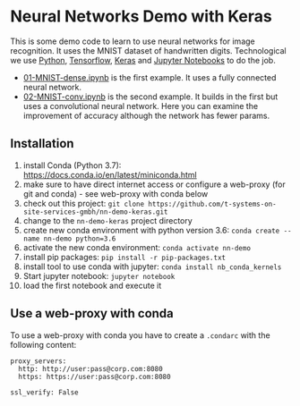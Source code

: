# Neural Networks Demo with Keras
This is some demo code to learn to use neural networks for image recognition. It uses the MNIST dataset of handwritten digits. Technological we use [Python](https://www.python.org/), [Tensorflow](https://www.tensorflow.org/), [Keras](https://keras.io/) and [Jupyter Notebooks](https://jupyter.org/) to do the job.

- [01-MNIST-dense.ipynb](https://github.com/t-systems-on-site-services-gmbh/nn-demo-keras/blob/master/01-MNIST-dense.ipynb) is the first example. It uses a fully connected neural network.
- [02-MNIST-conv.ipynb](https://github.com/t-systems-on-site-services-gmbh/nn-demo-keras/blob/master/02-MNIST-conv.ipynb) is the second example. It builds in the first but uses a convolutional neural network. Here you can examine the improvement of accuracy although the network has fewer params.

## Installation
1. install Conda (Python 3.7): https://docs.conda.io/en/latest/miniconda.html
2. make sure to have direct internet access or configure a web-proxy (for git and conda) - see web-proxy with conda below
3. check out this project: `git clone https://github.com/t-systems-on-site-services-gmbh/nn-demo-keras.git`
4. change to the `nn-demo-keras` project directory
5. create new conda environment with python version 3.6: `conda create --name nn-demo python=3.6`
6. activate the new conda environment: `conda activate nn-demo`
7. install pip packages: `pip install -r pip-packages.txt`
8. install tool to use conda with jupyter: `conda install nb_conda_kernels`
9. Start jupyter notebook: `jupyter notebook`
10. load the first notebook and execute it

## Use a web-proxy with conda
To use a web-proxy with conda you have to create a `.condarc` with the following content:

```
proxy_servers:
  http: http://user:pass@corp.com:8080
  https: https://user:pass@corp.com:8080

ssl_verify: False
```
